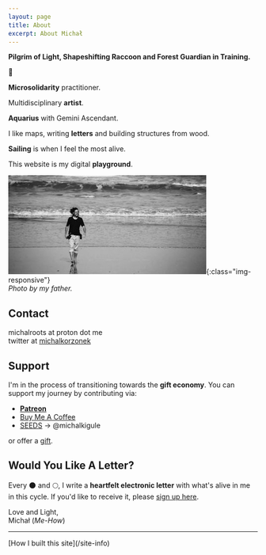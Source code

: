 ```yaml
---
layout: page
title: About
excerpt: About Michał
---
```


<b>Pilgrim of Light, Shapeshifting Raccoon and Forest Guardian in Training.</b>

🌳

**Microsolidarity** practitioner.

Multidisciplinary **artist**.

**Aquarius** with Gemini Ascendant.

I like maps, writing **letters** and building structures from wood. 

**Sailing** is when I feel the most alive.

This website is my digital **playground**.

![Michal Waves](/assets/michal-waves.jpg){:class="img-responsive"}<br>
*Photo by my father.*

## Contact

michalroots at proton dot me<br>
twitter at <a href="https://twitter.com/michalkorzonek" target="_blank"> michalkorzonek</a><br>

## Support 
I'm in the process of transitioning towards the **gift economy**. You can support my journey by contributing via:

- <b><a href="https://www.patreon.com/michalkorzonek" target="blank">Patreon</a><br></b>
- <a href="https://buymeacoffee.com/michalkorzonek" target="_blank">Buy Me A Coffee</a> <br>
- <a href="https://joinseeds.earth/" target="_blank"> SEEDS</a> -> @michalkigule

or offer a [gift](/gift).

## Would You Like A Letter?

Every 🌑 and 🌕, I write a **heartfelt electronic letter** with what's alive in me in this cycle. If you'd like to receive it, please <a href="https://michalkorzonek.substack.com" target="_blank">sign up here</a>.

Love and Light,<br>
Michał (*Me-How*)

<hr>
[How I built this site](/site-info)
